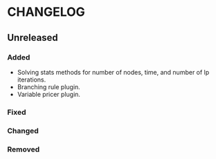 # CHANGELOG

## Unreleased
### Added
- Solving stats methods for number of nodes, time, and number of lp iterations. 
- Branching rule plugin. 
- Variable pricer plugin. 
### Fixed
### Changed
### Removed
